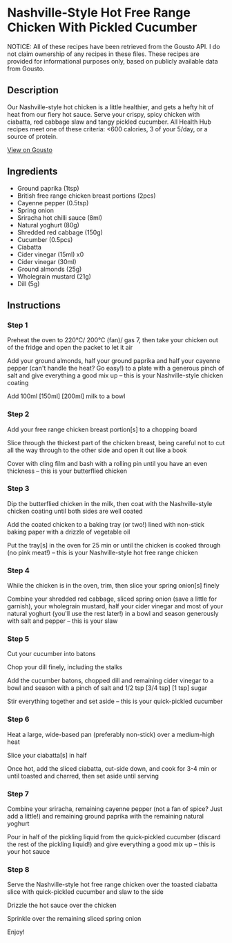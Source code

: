 # Nashville-Style Hot Free Range Chicken With Pickled Cucumber

NOTICE: All of these recipes have been retrieved from the Gousto API. I do not claim ownership of any recipes in these files. These recipes are provided for informational purposes only, based on publicly available data from Gousto.

## Description

Our Nashville-style hot chicken is a little healthier, and gets a hefty hit of heat from our fiery hot sauce. Serve your crispy, spicy chicken with ciabatta, red cabbage slaw and tangy pickled cucumber. All Health Hub recipes meet one of these criteria: <600 calories, 3 of your 5/day, or a source of protein.

[View on Gousto](https://www.gousto.co.uk/recipes/cookbook/nashville-style-hot-free-range-chicken-with-pickled-cucumber)

## Ingredients

- Ground paprika (1tsp)
- British free range chicken breast portions (2pcs)
- Cayenne pepper (0.5tsp)
- Spring onion
- Sriracha hot chilli sauce (8ml)
- Natural yoghurt (80g)
- Shredded red cabbage (150g)
- Cucumber (0.5pcs)
- Ciabatta
- Cider vinegar (15ml) x0
- Cider vinegar (30ml)
- Ground almonds (25g)
- Wholegrain mustard (21g)
- Dill (5g)

## Instructions


### Step 1

Preheat the oven to 220°C/ 200°C (fan)/ gas 7, then take your chicken out of the fridge and open the packet to let it air

Add your ground almonds, half your ground paprika and half your cayenne pepper (can't handle the heat? Go easy!) to a plate with a generous pinch of salt and give everything a good mix up – this is your Nashville-style chicken coating

Add 100ml<span class="text-purple"> [150ml]<span class="text-danger"> </span>[200ml] </span>milk<span class="text-danger"> </span>to a bowl


### Step 2

Add your free range chicken breast portion[s] to a chopping board

Slice through the thickest part of the chicken breast, being careful not to cut all the way through to the other side and open it out like a book

Cover with cling film and bash with a rolling pin until you have an even thickness – this is your butterflied chicken


### Step 3

Dip the butterflied chicken in the milk, then coat with the Nashville-style chicken coating until both sides are well coated

Add the coated chicken to a baking tray (or two!) lined with non-stick baking paper with a drizzle of vegetable oil

Put the tray[s] in the oven for 25 min or until the chicken is cooked through (no pink meat!) – this is your Nashville-style hot free range chicken


### Step 4

While the chicken is in the oven, trim, then slice your spring onion[s] finely

Combine your shredded red cabbage, sliced spring onion (save a little for garnish), your wholegrain mustard, half your cider vinegar and most of your natural yoghurt (you'll use the rest later!) in a bowl and season generously with salt and pepper – this is your slaw


### Step 5

Cut your cucumber into batons

Chop your dill finely, including the stalks

Add the cucumber batons, chopped dill and remaining cider vinegar to a bowl and season with a pinch of salt and 1/2 tsp <span class="text-purple">[3/4 tsp]</span> <span class="text-danger">[1 tsp]</span> sugar

Stir everything together and set aside – this is your quick-pickled cucumber


### Step 6

Heat a large, wide-based pan (preferably non-stick) over a medium-high heat

Slice your ciabatta[s] in half

Once hot, add the sliced ciabatta, cut-side down, and cook for 3-4 min or until toasted and charred, then set aside until serving


### Step 7

Combine your sriracha, remaining cayenne pepper (not a fan of spice? Just add a little!) and remaining ground paprika with the remaining natural yoghurt

Pour in half of the pickling liquid from the quick-pickled cucumber (discard the rest of the pickling liquid!) and give everything a good mix up – this is your hot sauce

### Step 8

Serve the Nashville-style hot free range chicken over the toasted ciabatta slice with quick-pickled cucumber and slaw to the side

Drizzle the hot sauce over the chicken

Sprinkle over the remaining sliced spring onion

Enjoy!

